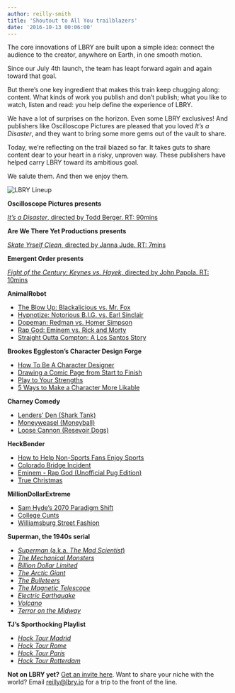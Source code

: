 ```yaml
---
author: reilly-smith
title: 'Shoutout to All You trailblazers'
date: '2016-10-13 00:06:00'
---
```

The core innovations of LBRY are built upon a simple idea: connect the audience to the creator, anywhere on Earth, in one smooth motion.

Since our July 4th launch, the team has leapt forward again and again toward that goal.

But there’s one key ingredient that makes this train keep chugging along: content. What kinds of work you publish and don’t publish; what you like to watch, listen and read: you help define the experience of LBRY.

We have a lot of surprises on the horizon. Even some LBRY exclusives! And publishers like Oscilloscope Pictures are pleased that you loved *It’s a Disaster*, and they want to bring some more gems out of the vault to share.

Today, we’re reflecting on the trail blazed so far. It takes guts to share content dear to your heart in a risky, unproven way. These publishers have helped carry LBRY toward its ambitious goal.

We salute them. And then we enjoy them.

![LBRY Lineup](/img/news/LBRYmashup.png)

**Oscilloscope Pictures presents**

[*It’s a Disaster*, directed by Todd Berger. RT: 90mins](https://open.lbry.io/itsadisaster)

**Are We There Yet Productions presents**

[*Skate Yrself Clean*, directed by Janna Jude. RT: 7mins](https://open.lbry.io/skateyrselfclean)

**Emergent Order presents**

[*Fight of the Century: Keynes vs. Hayek*, directed by John Papola. RT: 10mins](https://open.lbry.io/keynesvhayek)

**AnimalRobot**
- [The Blow Up: Blackalicious vs. Mr. Fox](https://open.lbry.io/theblowup)
- [Hypnotize: Notorious B.I.G. vs. Earl Sinclair](https://open.lbry.io/hypnotize)
- [Dopeman: Redman vs. Homer Simpson](https://open.lbry.io/dopeman)
- [Rap God: Eminem vs. Rick and Morty](https://open.lbry.io/rickandmortyrapgod)
- [Straight Outta Compton: A Los Santos Story](https://open.lbry.io/gtasoc)

**Brookes Eggleston’s Character Design Forge**
- [How To Be A Character Designer](https://open.lbry.io/characterdesigner)
- [Drawing a Comic Page from Start to Finish](https://open.lbry.io/drawingcomics)
- [Play to Your Strengths](https://open.lbry.io/playtoyourstrengths)
- [5 Ways to Make a Character More Likable](https://open.lbry.io/likeablecharacters)

**Charney Comedy**
- [Lenders’ Den (Shark Tank)](https://open.lbry.io/LendersDen)
- [Moneyweasel (Moneyball)](https://open.lbry.io/moneyweasel)
- [Loose Cannon (Resevoir Dogs)](https://open.lbry.io/LooseCannon)

**HeckBender**
- [How to Help Non-Sports Fans Enjoy Sports](https://open.lbry.io/smallpenis)
- [Colorado Bridge Incident](https://open.lbry.io/coloradobridge)
- [Eminem - Rap God (Unofficial Pug Edition)](https://open.lbry.io/pugrapgod)
- [True Christmas](https://open.lbry.io/truechristmas)

**MillionDollarExtreme**
- [Sam Hyde’s 2070 Paradigm Shift](https://open.lbry.io/samhyde2070)
- [College Cunts](https://open.lbry.io/collegecunts)
- [Williamsburg Street Fashion](https://open.lbry.io/WilliamsburgFashion1)

**Superman, the 1940s serial**
- [*Superman* (a.k.a. *The Mad Scientist*)](https://open.lbry.io/superman1940-e1)
- [*The Mechanical Monsters*](https://open.lbry.io/superman1940-e2)
- [*Billion Dollar Limited*](https://open.lbry.io/superman1940-e3)
- [*The Arctic Giant*](https://open.lbry.io/superman1940-e4)
- [*The Bulleteers*](https://open.lbry.io/superman1940-e5)
- [*The Magnetic Telescope*](https://open.lbry.io/superman1940-e6)
- [*Electric Earthquake*](https://open.lbry.io/superman1940-e7)
- [*Volcano*](https://open.lbry.io/superman1940-e8)
- [*Terror on the Midway*](https://open.lbry.io/superman1940-e9)

**TJ’s Sporthocking Playlist**
- [*Hock Tour Madrid*](https://open.lbry.io/sporthock-madrid)
- [*Hock Tour Rome*](https://open.lbry.io/sporthock-rome)
- [*Hock Tour Paris*](https://open.lbry.io/sporthock-paris)
- [*Hock Tour Rotterdam*](https://open.lbry.io/sporthock-rotterdam)

**Not on LBRY yet?** [Get an invite here](https://lbry.io/get). Want to share your niche with the world? Email [reilly@lbry.io](mailto:reilly@lbry.io) for a trip to the front of the line.
